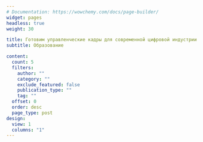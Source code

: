 ```yaml
---
# Documentation: https://wowchemy.com/docs/page-builder/
widget: pages
headless: true
weight: 30

title: Готовим управленческие кадры для современной цифровой индустрии
subtitle: Образование

content:
  count: 5
  filters:
    author: ""
    category: ""
    exclude_featured: false
    publication_type: ""
    tag: ""
  offset: 0
  order: desc
  page_type: post
design:
  view: 1
  columns: "1"
---
```

